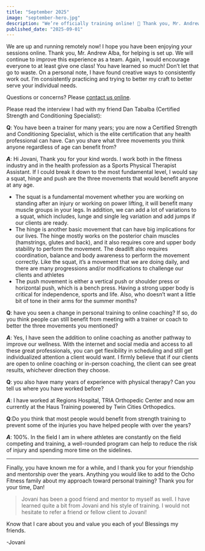 ```yaml
---
title: "September 2025"
image: "september-hero.jpg"
description: "We’re officially training online! 💪 Thank you, Mr. Andrew Alba, for helping us get set up. In this issue, Jovani shares updates on remote sessions, encouragement to stay active, and an inspiring interview with Certified Strength and Conditioning Specialist Dan Tabalba about the three essential movements everyone can benefit from."
published_date: "2025-09-01"
---
```


We are up and running remotely now! I hope you have been enjoying your sessions online. Thank you, Mr. Andrew Alba, for helping is set up. We will continue to improve this experience as a team. Again, I would encourage everyone to at least give one class! You have learned so much! Don’t let that go to waste. On a personal note, I have found creative ways to consistently work out. I’m consistently practicing and trying to better my craft to better serve your individual needs.

Questions or concerns? Please [contact us online](/#contact-us).

Please read the interview I had with my friend Dan Tabalba (Certified Strength and Conditioning Specialist):

**Q**: You have been a trainer for many years; you are now a Certified Strength and Conditioning Specialist, which is the elite certification that any health professional can have. Can you share what three movements you think anyone regardless of age can benefit from?

***A***: Hi Jovani, Thank you for your kind words. I work both in the fitness industry and in the
health profession as a Sports Physical Therapist Assistant. If I could break it down to
the most fundamental level, I would say a squat, hinge and push are the three
movements that would benefit anyone at any age.

- The squat is a fundamental movement whether you are working on standing after an injury or working on power lifting, it will benefit many muscle groups in your legs. In addition, we can add a lot of variations to a squat, which includes, lunge and single leg variation and add jumps if our clients are ready.
- The hinge is another basic movement that can have big implications for our lives. The hinge mostly works on the posterior chain muscles (hamstrings, glutes and back), and it also requires core and upper body stability to perform the movement. The deadlift also requires coordination, balance and body awareness to perform the movement correctly. Like the squat, it’s a movement that we are doing daily, and there are many progressions and/or modifications to challenge our clients and athletes
- The push movement is either a vertical push or shoulder press or horizontal push, which is a bench press. Having a strong upper body is critical for independence, sports and life. Also, who doesn’t want a little bit of tone in their arms for the summer months?

**Q**: have you seen a change in personal training to online coaching? If so, do you think people can still benefit from meeting with a trainer or coach to better the three movements you mentioned?

***A***: Yes, I have seen the addition to online coaching as another pathway to improve our wellness. With the internet and social media and access to all these great professionals, you can get flexibility in scheduling and still get individualized attention a client would want. I firmly believe that if our clients are open to online coaching or in-person coaching, the client can see great results, whichever direction they choose.

**Q**: you also have many years of experience with physical therapy? Can you tell us where you have worked before?

***A***: I have worked at Regions Hospital, TRIA Orthopedic Center and now am currently at the Haus Training powered by Twin Cities Orthopedics.

**Q**:Do you think that most people would benefit from strength training to prevent some of the injuries you have helped people with over the years?

***A***: 100%. In the field I am in where athletes are constantly on the field competing and training, a well-rounded program can help to reduce the risk of injury and spending more time on the sidelines.

---

Finally, you have known me for a while, and I thank you for your friendship and mentorship over the years. Anything you would like to add to the Ocho Fitness family about my approach toward personal training? Thank you for your time, Dan!

> Jovani has been a good friend and mentor to myself as well. I have learned quite a bit from Jovani and his style of training. I would not hesitate to refer a friend or fellow client to Jovani!

Know that I care about you and value you each of you! Blessings my friends.

-Jovani
